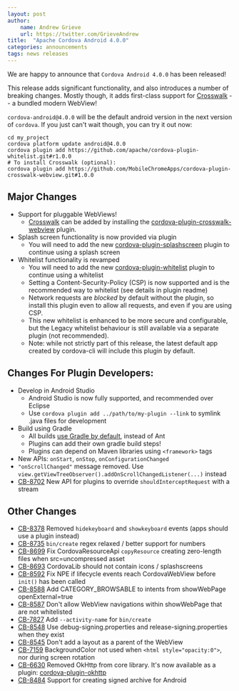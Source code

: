 ```yaml
---
layout: post
author:
    name: Andrew Grieve
    url: https://twitter.com/GrieveAndrew
title:  "Apache Cordova Android 4.0.0"
categories: announcements
tags: news releases
---
```


We are happy to announce that `Cordova Android 4.0.0` has been released!

This release adds significant functionality, and also introduces a number
of breaking changes. Mostly though, it adds first-class support for [Crosswalk](https://crosswalk-project.org/) -- a bundled modern WebView!

`cordova-android@4.0.0` will be the default android version in the next
version of `cordova`. If you just can't wait though, you can try it out now:

    cd my_project
    cordova platform update android@4.0.0
    cordova plugin add https://github.com/apache/cordova-plugin-whitelist.git#r1.0.0
    # To install Crosswalk (optional):
    cordova plugin add https://github.com/MobileChromeApps/cordova-plugin-crosswalk-webview.git#1.0.0

<!--more-->

## Major Changes
* Support for pluggable WebViews!
    * [Crosswalk](https://crosswalk-project.org/) can be added by installing the [cordova-plugin-crosswalk-webview](https://github.com/MobileChromeApps/cordova-crosswalk-engine) plugin.
* Splash screen functionality is now provided via plugin
  * You will need to add the new [cordova-plugin-splashscreen](https://github.com/apache/cordova-plugin-splashscreen) plugin to continue using a splash screen
* Whitelist functionality is revamped
  * You will need to add the new [cordova-plugin-whitelist](https://github.com/apache/cordova-plugin-whitelist) plugin to continue using a whitelist
  * Setting a Content-Security-Policy (CSP) is now supported and is the recommended way to whitelist (see details in plugin readme)
  * Network requests are *blocked* by default without the plugin, so install this plugin even to allow all requests, and even if you are using CSP.
  * This new whitelist is enhanced to be more secure and configurable, but the Legacy whitelist behaviour is still available via a separate plugin (not recommended).
  * Note: while not strictly part of this release, the latest default app created by cordova-cli will include this plugin by default.

## Changes For Plugin Developers:

* Develop in Android Studio
  * Android Studio is now fully supported, and recommended over Eclipse
  * Use `cordova plugin add ../path/to/my-plugin --link` to symlink .java files for development
* Build using Gradle
  * All builds [use Gradle by default](https://cordova.apache.org/docs/en/edge/guide_platforms_android_tools.md.html#Android%20Shell%20Tool%20Guide_building_with_gradle), instead of Ant
  * Plugins can add their own gradle build steps!
  * Plugins can depend on Maven libraries using `<framework>` tags
* New APIs: `onStart`, `onStop`, `onConfigurationChanged`
* `"onScrollChanged"` message removed. Use `view.getViewTreeObserver().addOnScrollChangedListener(...)` instead
* [CB-8702](https://issues.apache.org/jira/browse/CB-8702) New API for plugins to override `shouldInterceptRequest` with a stream

## Other Changes
* [CB-8378](https://issues.apache.org/jira/browse/CB-8378) Removed `hidekeyboard` and `showkeyboard` events (apps should use a plugin instead)
* [CB-8735](https://issues.apache.org/jira/browse/CB-8735) `bin/create` regex relaxed / better support for numbers
* [CB-8699](https://issues.apache.org/jira/browse/CB-8699) Fix CordovaResourceApi `copyResource` creating zero-length files when src=uncompressed asset
* [CB-8693](https://issues.apache.org/jira/browse/CB-8693) CordovaLib should not contain icons / splashscreens
* [CB-8592](https://issues.apache.org/jira/browse/CB-8592) Fix NPE if lifecycle events reach CordovaWebView before `init()` has been called
* [CB-8588](https://issues.apache.org/jira/browse/CB-8588) Add CATEGORY_BROWSABLE to intents from showWebPage openExternal=true
* [CB-8587](https://issues.apache.org/jira/browse/CB-8587) Don't allow WebView navigations within showWebPage that are not whitelisted
* [CB-7827](https://issues.apache.org/jira/browse/CB-7827) Add `--activity-name` for `bin/create`
* [CB-8548](https://issues.apache.org/jira/browse/CB-8548) Use debug-signing.properties and release-signing.properties when they exist
* [CB-8545](https://issues.apache.org/jira/browse/CB-8545) Don't add a layout as a parent of the WebView
* [CB-7159](https://issues.apache.org/jira/browse/CB-7159) BackgroundColor not used when `<html style="opacity:0">`, nor during screen rotation
* [CB-6630](https://issues.apache.org/jira/browse/CB-6630) Removed OkHttp from core library. It's now available as a plugin: [cordova-plugin-okhttp](https://github.com/MobileChromeApps/cordova-plugin-okhttp)
* [CB-8484](https://issues.apache.org/jira/browse/CB-8484) Support for creating signed archive for Android
